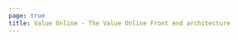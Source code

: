 ```yaml
---
page: true
title: Value Online - The Value Online Front end architecture
---
```


<script setup>
import Home from '../src/components/Home.vue'
</script>

<Home />
